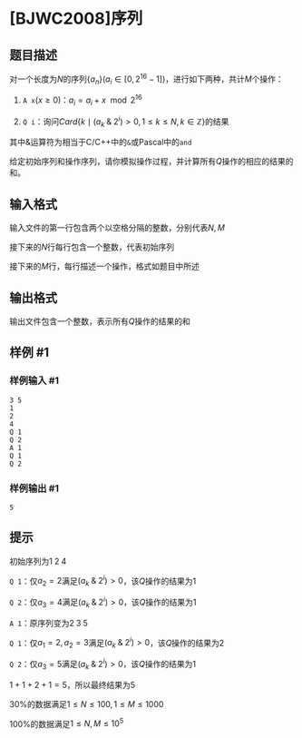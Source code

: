 # [BJWC2008]序列

## 题目描述

对一个长度为$N$的序列$\{a_n\}(a_i\in[0,2^{16}-1])$，进行如下两种，共计$M$个操作：

1. `A x`$(x\ge0)$：$a_i=a_i+x\mod2^{16}$

2. `Q i`：询问$Card\{k\mid(a_k\;\&\;2^i)>0,1\le k\le N,k\in\mathbb{Z}\}$的结果

其中$\&$运算符为相当于C/C++中的`&`或Pascal中的`and`

给定初始序列和操作序列，请你模拟操作过程，并计算所有$Q$操作的相应的结果的和。

## 输入格式

输入文件的第一行包含两个以空格分隔的整数，分别代表$N,M$

接下来的$N$行每行包含一个整数，代表初始序列

接下来的$M$行，每行描述一个操作，格式如题目中所述

## 输出格式

输出文件包含一个整数，表示所有$Q$操作的结果的和


## 样例 #1

### 样例输入 #1
```
3 5
1
2
4
Q 1
Q 2
A 1
Q 1
Q 2
```

### 样例输出 #1

```
5
```

## 提示

初始序列为$1\;2\;4$

`Q 1`：仅$a_2=2$满足$(a_k\;\&\;2^i)>0$，该$Q$操作的结果为$1$

`Q 2`：仅$a_3=4$满足$(a_k\;\&\;2^i)>0$，该$Q$操作的结果为$1$

`A 1`：原序列变为$2\;3\;5$

`Q 1`：仅$a_1=2,a_2=3$满足$(a_k\;\&\;2^i)>0$，该$Q$操作的结果为$2$

`Q 2`：仅$a_3=5$满足$(a_k\;\&\;2^i)>0$，该$Q$操作的结果为$1$

$1+1+2+1=5$，所以最终结果为5

$30\%$的数据满足$1\le N\le100,1\le M\le1000$

$100\%$的数据满足$1\le N,M\le10^5$
